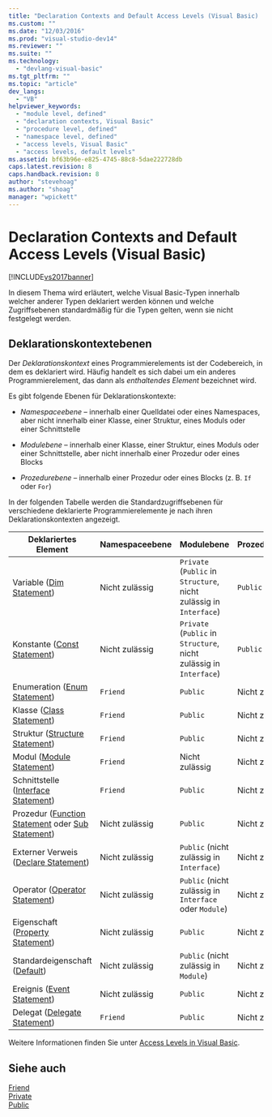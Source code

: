 ```yaml
---
title: "Declaration Contexts and Default Access Levels (Visual Basic) | Microsoft Docs"
ms.custom: ""
ms.date: "12/03/2016"
ms.prod: "visual-studio-dev14"
ms.reviewer: ""
ms.suite: ""
ms.technology: 
  - "devlang-visual-basic"
ms.tgt_pltfrm: ""
ms.topic: "article"
dev_langs: 
  - "VB"
helpviewer_keywords: 
  - "module level, defined"
  - "declaration contexts, Visual Basic"
  - "procedure level, defined"
  - "namespace level, defined"
  - "access levels, Visual Basic"
  - "access levels, default levels"
ms.assetid: bf63b96e-e825-4745-88c8-5dae222728db
caps.latest.revision: 8
caps.handback.revision: 8
author: "stevehoag"
ms.author: "shoag"
manager: "wpickett"
---
```

# Declaration Contexts and Default Access Levels (Visual Basic)
[!INCLUDE[vs2017banner](../../../visual-basic/developing-apps/includes/vs2017banner.md)]

In diesem Thema wird erläutert, welche Visual Basic\-Typen innerhalb welcher anderer Typen deklariert werden können und welche Zugriffsebenen standardmäßig für die Typen gelten, wenn sie nicht festgelegt werden.  
  
## Deklarationskontextebenen  
 Der *Deklarationskontext* eines Programmierelements ist der Codebereich, in dem es deklariert wird.  Häufig handelt es sich dabei um ein anderes Programmierelement, das dann als *enthaltendes Element* bezeichnet wird.  
  
 Es gibt folgende Ebenen für Deklarationskontexte:  
  
-   *Namespaceebene* – innerhalb einer Quelldatei oder eines Namespaces, aber nicht innerhalb einer Klasse, einer Struktur, eines Moduls oder einer Schnittstelle  
  
-   *Modulebene* – innerhalb einer Klasse, einer Struktur, eines Moduls oder einer Schnittstelle, aber nicht innerhalb einer Prozedur oder eines Blocks  
  
-   *Prozedurebene* – innerhalb einer Prozedur oder eines Blocks \(z. B. `If` oder `For`\)  
  
 In der folgenden Tabelle werden die Standardzugriffsebenen für verschiedene deklarierte Programmierelemente je nach ihren Deklarationskontexten angezeigt.  
  
|Deklariertes Element|Namespaceebene|Modulebene|Prozedurebene|  
|--------------------------|--------------------|----------------|-------------------|  
|Variable \([Dim Statement](../../../visual-basic/language-reference/statements/dim-statement.md)\)|Nicht zulässig|`Private` \(`Public` in `Structure`, nicht zulässig in `Interface`\)|`Public`|  
|Konstante \([Const Statement](../../../visual-basic/language-reference/statements/const-statement.md)\)|Nicht zulässig|`Private` \(`Public` in `Structure`, nicht zulässig in `Interface`\)|`Public`|  
|Enumeration \([Enum Statement](../../../visual-basic/language-reference/statements/enum-statement.md)\)|`Friend`|`Public`|Nicht zulässig|  
|Klasse \([Class Statement](../../../visual-basic/language-reference/statements/class-statement.md)\)|`Friend`|`Public`|Nicht zulässig|  
|Struktur \([Structure Statement](../../../visual-basic/language-reference/statements/structure-statement.md)\)|`Friend`|`Public`|Nicht zulässig|  
|Modul \([Module Statement](../../../visual-basic/language-reference/statements/module-statement.md)\)|`Friend`|Nicht zulässig|Nicht zulässig|  
|Schnittstelle \([Interface Statement](../../../visual-basic/language-reference/statements/interface-statement.md)\)|`Friend`|`Public`|Nicht zulässig|  
|Prozedur \([Function Statement](../../../visual-basic/language-reference/statements/function-statement.md) oder [Sub Statement](../../../visual-basic/language-reference/statements/sub-statement.md)\)|Nicht zulässig|`Public`|Nicht zulässig|  
|Externer Verweis \([Declare Statement](../../../visual-basic/language-reference/statements/declare-statement.md)\)|Nicht zulässig|`Public` \(nicht zulässig in `Interface`\)|Nicht zulässig|  
|Operator \([Operator Statement](../../../visual-basic/language-reference/statements/operator-statement.md)\)|Nicht zulässig|`Public` \(nicht zulässig in `Interface` oder `Module`\)|Nicht zulässig|  
|Eigenschaft \([Property Statement](../../../visual-basic/language-reference/statements/property-statement.md)\)|Nicht zulässig|`Public`|Nicht zulässig|  
|Standardeigenschaft \([Default](../../../visual-basic/language-reference/modifiers/default.md)\)|Nicht zulässig|`Public` \(nicht zulässig in `Module`\)|Nicht zulässig|  
|Ereignis \([Event Statement](../../../visual-basic/language-reference/statements/event-statement.md)\)|Nicht zulässig|`Public`|Nicht zulässig|  
|Delegat \([Delegate Statement](../../../visual-basic/language-reference/statements/delegate-statement.md)\)|`Friend`|`Public`|Nicht zulässig|  
  
 Weitere Informationen finden Sie unter [Access Levels in Visual Basic](../../../visual-basic/programming-guide/language-features/declared-elements/access-levels.md).  
  
## Siehe auch  
 [Friend](../../../visual-basic/language-reference/modifiers/friend.md)   
 [Private](../../../visual-basic/language-reference/modifiers/private.md)   
 [Public](../../../visual-basic/language-reference/modifiers/public.md)